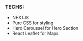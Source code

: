 ### TECHS:

- NEXTJS
- Pure CSS for styling
- Hero Caroussel for Hero Section
- React Leaflet for Maps
